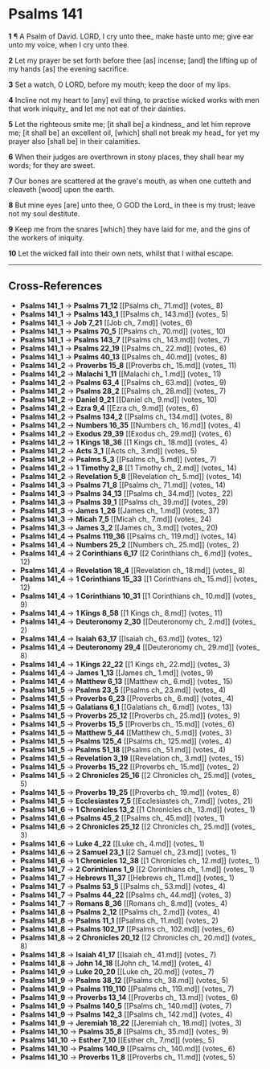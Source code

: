 # Psalms 141

**1** ¶ A Psalm of David. LORD, I cry unto thee_ make haste unto me; give ear unto my voice, when I cry unto thee.

**2** Let my prayer be set forth before thee [as] incense; [and] the lifting up of my hands [as] the evening sacrifice.

**3** Set a watch, O LORD, before my mouth; keep the door of my lips.

**4** Incline not my heart to [any] evil thing, to practise wicked works with men that work iniquity_ and let me not eat of their dainties.

**5** Let the righteous smite me; [it shall be] a kindness_ and let him reprove me; [it shall be] an excellent oil, [which] shall not break my head_ for yet my prayer also [shall be] in their calamities.

**6** When their judges are overthrown in stony places, they shall hear my words; for they are sweet.

**7** Our bones are scattered at the grave's mouth, as when one cutteth and cleaveth [wood] upon the earth.

**8** But mine eyes [are] unto thee, O GOD the Lord_ in thee is my trust; leave not my soul destitute.

**9** Keep me from the snares [which] they have laid for me, and the gins of the workers of iniquity.

**10** Let the wicked fall into their own nets, whilst that I withal escape.

---

## Cross-References

- **Psalms 141_1** → **Psalms 71_12** [[Psalms ch_ 71.md]] (votes_ 8)
- **Psalms 141_1** → **Psalms 143_1** [[Psalms ch_ 143.md]] (votes_ 5)
- **Psalms 141_1** → **Job 7_21** [[Job ch_ 7.md]] (votes_ 6)
- **Psalms 141_1** → **Psalms 70_5** [[Psalms ch_ 70.md]] (votes_ 10)
- **Psalms 141_1** → **Psalms 143_7** [[Psalms ch_ 143.md]] (votes_ 7)
- **Psalms 141_1** → **Psalms 22_19** [[Psalms ch_ 22.md]] (votes_ 6)
- **Psalms 141_1** → **Psalms 40_13** [[Psalms ch_ 40.md]] (votes_ 8)
- **Psalms 141_2** → **Proverbs 15_8** [[Proverbs ch_ 15.md]] (votes_ 11)
- **Psalms 141_2** → **Malachi 1_11** [[Malachi ch_ 1.md]] (votes_ 11)
- **Psalms 141_2** → **Psalms 63_4** [[Psalms ch_ 63.md]] (votes_ 9)
- **Psalms 141_2** → **Psalms 28_2** [[Psalms ch_ 28.md]] (votes_ 7)
- **Psalms 141_2** → **Daniel 9_21** [[Daniel ch_ 9.md]] (votes_ 10)
- **Psalms 141_2** → **Ezra 9_4** [[Ezra ch_ 9.md]] (votes_ 6)
- **Psalms 141_2** → **Psalms 134_2** [[Psalms ch_ 134.md]] (votes_ 8)
- **Psalms 141_2** → **Numbers 16_35** [[Numbers ch_ 16.md]] (votes_ 4)
- **Psalms 141_2** → **Exodus 29_39** [[Exodus ch_ 29.md]] (votes_ 6)
- **Psalms 141_2** → **1 Kings 18_36** [[1 Kings ch_ 18.md]] (votes_ 4)
- **Psalms 141_2** → **Acts 3_1** [[Acts ch_ 3.md]] (votes_ 5)
- **Psalms 141_2** → **Psalms 5_3** [[Psalms ch_ 5.md]] (votes_ 7)
- **Psalms 141_2** → **1 Timothy 2_8** [[1 Timothy ch_ 2.md]] (votes_ 14)
- **Psalms 141_2** → **Revelation 5_8** [[Revelation ch_ 5.md]] (votes_ 14)
- **Psalms 141_3** → **Psalms 71_8** [[Psalms ch_ 71.md]] (votes_ 14)
- **Psalms 141_3** → **Psalms 34_13** [[Psalms ch_ 34.md]] (votes_ 22)
- **Psalms 141_3** → **Psalms 39_1** [[Psalms ch_ 39.md]] (votes_ 29)
- **Psalms 141_3** → **James 1_26** [[James ch_ 1.md]] (votes_ 37)
- **Psalms 141_3** → **Micah 7_5** [[Micah ch_ 7.md]] (votes_ 24)
- **Psalms 141_3** → **James 3_2** [[James ch_ 3.md]] (votes_ 20)
- **Psalms 141_4** → **Psalms 119_36** [[Psalms ch_ 119.md]] (votes_ 14)
- **Psalms 141_4** → **Numbers 25_2** [[Numbers ch_ 25.md]] (votes_ 2)
- **Psalms 141_4** → **2 Corinthians 6_17** [[2 Corinthians ch_ 6.md]] (votes_ 12)
- **Psalms 141_4** → **Revelation 18_4** [[Revelation ch_ 18.md]] (votes_ 8)
- **Psalms 141_4** → **1 Corinthians 15_33** [[1 Corinthians ch_ 15.md]] (votes_ 12)
- **Psalms 141_4** → **1 Corinthians 10_31** [[1 Corinthians ch_ 10.md]] (votes_ 9)
- **Psalms 141_4** → **1 Kings 8_58** [[1 Kings ch_ 8.md]] (votes_ 11)
- **Psalms 141_4** → **Deuteronomy 2_30** [[Deuteronomy ch_ 2.md]] (votes_ 2)
- **Psalms 141_4** → **Isaiah 63_17** [[Isaiah ch_ 63.md]] (votes_ 12)
- **Psalms 141_4** → **Deuteronomy 29_4** [[Deuteronomy ch_ 29.md]] (votes_ 8)
- **Psalms 141_4** → **1 Kings 22_22** [[1 Kings ch_ 22.md]] (votes_ 3)
- **Psalms 141_4** → **James 1_13** [[James ch_ 1.md]] (votes_ 9)
- **Psalms 141_4** → **Matthew 6_13** [[Matthew ch_ 6.md]] (votes_ 15)
- **Psalms 141_5** → **Psalms 23_5** [[Psalms ch_ 23.md]] (votes_ 4)
- **Psalms 141_5** → **Proverbs 6_23** [[Proverbs ch_ 6.md]] (votes_ 4)
- **Psalms 141_5** → **Galatians 6_1** [[Galatians ch_ 6.md]] (votes_ 13)
- **Psalms 141_5** → **Proverbs 25_12** [[Proverbs ch_ 25.md]] (votes_ 9)
- **Psalms 141_5** → **Proverbs 15_5** [[Proverbs ch_ 15.md]] (votes_ 6)
- **Psalms 141_5** → **Matthew 5_44** [[Matthew ch_ 5.md]] (votes_ 3)
- **Psalms 141_5** → **Psalms 125_4** [[Psalms ch_ 125.md]] (votes_ 4)
- **Psalms 141_5** → **Psalms 51_18** [[Psalms ch_ 51.md]] (votes_ 4)
- **Psalms 141_5** → **Revelation 3_19** [[Revelation ch_ 3.md]] (votes_ 15)
- **Psalms 141_5** → **Proverbs 15_22** [[Proverbs ch_ 15.md]] (votes_ 2)
- **Psalms 141_5** → **2 Chronicles 25_16** [[2 Chronicles ch_ 25.md]] (votes_ 5)
- **Psalms 141_5** → **Proverbs 19_25** [[Proverbs ch_ 19.md]] (votes_ 8)
- **Psalms 141_5** → **Ecclesiastes 7_5** [[Ecclesiastes ch_ 7.md]] (votes_ 21)
- **Psalms 141_6** → **1 Chronicles 13_2** [[1 Chronicles ch_ 13.md]] (votes_ 1)
- **Psalms 141_6** → **Psalms 45_2** [[Psalms ch_ 45.md]] (votes_ 1)
- **Psalms 141_6** → **2 Chronicles 25_12** [[2 Chronicles ch_ 25.md]] (votes_ 3)
- **Psalms 141_6** → **Luke 4_22** [[Luke ch_ 4.md]] (votes_ 1)
- **Psalms 141_6** → **2 Samuel 23_1** [[2 Samuel ch_ 23.md]] (votes_ 1)
- **Psalms 141_6** → **1 Chronicles 12_38** [[1 Chronicles ch_ 12.md]] (votes_ 1)
- **Psalms 141_7** → **2 Corinthians 1_9** [[2 Corinthians ch_ 1.md]] (votes_ 1)
- **Psalms 141_7** → **Hebrews 11_37** [[Hebrews ch_ 11.md]] (votes_ 1)
- **Psalms 141_7** → **Psalms 53_5** [[Psalms ch_ 53.md]] (votes_ 4)
- **Psalms 141_7** → **Psalms 44_22** [[Psalms ch_ 44.md]] (votes_ 3)
- **Psalms 141_7** → **Romans 8_36** [[Romans ch_ 8.md]] (votes_ 4)
- **Psalms 141_8** → **Psalms 2_12** [[Psalms ch_ 2.md]] (votes_ 4)
- **Psalms 141_8** → **Psalms 11_1** [[Psalms ch_ 11.md]] (votes_ 2)
- **Psalms 141_8** → **Psalms 102_17** [[Psalms ch_ 102.md]] (votes_ 6)
- **Psalms 141_8** → **2 Chronicles 20_12** [[2 Chronicles ch_ 20.md]] (votes_ 8)
- **Psalms 141_8** → **Isaiah 41_17** [[Isaiah ch_ 41.md]] (votes_ 7)
- **Psalms 141_8** → **John 14_18** [[John ch_ 14.md]] (votes_ 4)
- **Psalms 141_9** → **Luke 20_20** [[Luke ch_ 20.md]] (votes_ 7)
- **Psalms 141_9** → **Psalms 38_12** [[Psalms ch_ 38.md]] (votes_ 5)
- **Psalms 141_9** → **Psalms 119_110** [[Psalms ch_ 119.md]] (votes_ 7)
- **Psalms 141_9** → **Proverbs 13_14** [[Proverbs ch_ 13.md]] (votes_ 6)
- **Psalms 141_9** → **Psalms 140_5** [[Psalms ch_ 140.md]] (votes_ 7)
- **Psalms 141_9** → **Psalms 142_3** [[Psalms ch_ 142.md]] (votes_ 4)
- **Psalms 141_9** → **Jeremiah 18_22** [[Jeremiah ch_ 18.md]] (votes_ 3)
- **Psalms 141_10** → **Psalms 35_8** [[Psalms ch_ 35.md]] (votes_ 9)
- **Psalms 141_10** → **Esther 7_10** [[Esther ch_ 7.md]] (votes_ 5)
- **Psalms 141_10** → **Psalms 140_9** [[Psalms ch_ 140.md]] (votes_ 6)
- **Psalms 141_10** → **Proverbs 11_8** [[Proverbs ch_ 11.md]] (votes_ 5)
